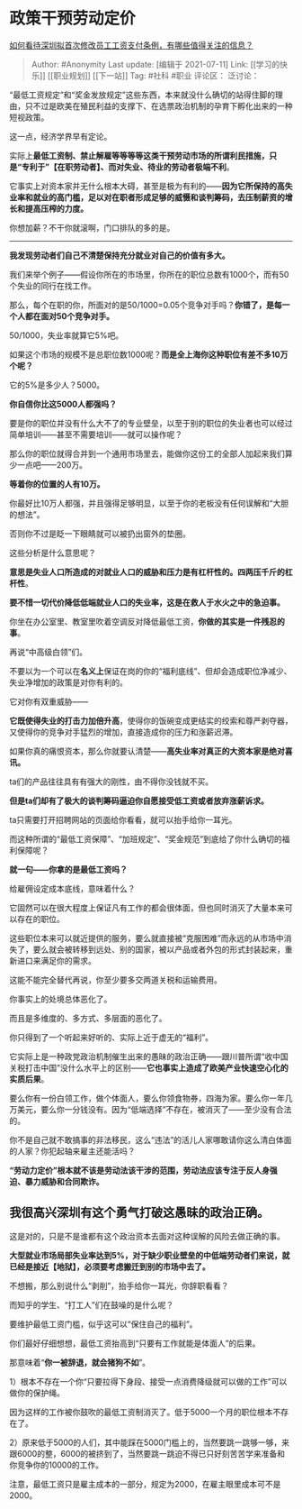 # 政策干预劳动定价
[如何看待深圳拟首次修改员工工资支付条例，有哪些值得关注的信息？](https://www.zhihu.com/question/461831891/answer/1990616772)

> Author: #Anonymity
> Last update: [编辑于 2021-07-11]
> Link: [[学习的快乐]] [[职业规划]] [[下一站]]
> Tag: #社科 #职业
> 评论区：
> 泛讨论：

“最低工资规定”和“奖金发放规定”这些东西，本来就没什么确切的站得住脚的理由，只不过是欧美在殖民利益的支撑下、在选票政治机制的孕育下孵化出来的一种短视政策。

这一点，经济学界早有定论。

实际上**最低工资制、禁止解雇等等等等这类干预劳动市场的所谓利民措施，只是“专利于”【在职劳动者】、而对失业、待业的劳动者极端不利**。

它事实上对资本家并无什么根本大碍，甚至是极为有利的——**因为它所保持的高失业率和就业的高门槛，足以对在职者形成足够的威慑和谈判筹码，去压制薪资的增长和提高压榨的力度。**

你想加薪？不干你就滚啊，门口排队的多的是。

---

**我发现劳动者们自己不清楚保持充分就业对自己的价值有多大。**

我们来举个例子——假设你所在的市场里，你所在的职位总数有1000个，而有50个失业的同行在找工作。

那么，每个在职的你，所面对的是50/1000=0.05个竞争对手吗？**你错了，是每一个人都在面对50个竞争对手。**

50/1000，失业率就算它5%吧。

如果这个市场的规模不是总职位数1000呢？**而是全上海你这种职位有差不多10万个呢？**

它的5%是多少人？5000。

**你自信你比这5000人都强吗？**

要是你的职位并没有什么大不了的专业壁垒，以至于别的职位的失业者也可以经过简单培训——甚至不需要培训——就可以操作呢？

那么你的职位就得合并到一个通用市场里去，能做你这份工的全部人加起来我们算少一点吧——200万。

**等着你的位置的人有10万。**

你最好比10万人都强，并且强得足够明显，以至于你的老板没有任何误解和“大胆的想法”。

否则你不过是眨一下眼睛就可以被扔出窗外的垫圈。

这些分析是什么意思呢？

**意思是失业人口所造成的对就业人口的威胁和压力是有杠杆性的。四两压千斤的杠杆性**。

**要不惜一切代价降低低端就业人口的失业率，这是在救人于水火之中的急迫事。**

你坐在办公室里、教室里吹着空调反对降低最低工资，**你做的其实是一件残忍的事**。

再说“中高级白领”们。

不要以为一个可以在**名义上**保证在岗的你的“福利底线”、但却会造成职位净减少、失业净增加的政策是对你有利的。

它对你有双重威胁——

**它既使得失业的打击力加倍升高**，使得你的饭碗变成更结实的绞索和尊严剥夺器，又使得你的竞争对手猛烈的增加，直接造成你的压力和涨薪迟滞。

如果你真的痛恨资本，那么你就要认清楚——**高失业率对真正的大资本家是绝对喜讯。**

ta们的产品往往具有有强大的刚性，由不得你没钱就不买。

**但是ta们却有了极大的谈判筹码逼迫你自愿接受低工资或者放弃涨薪诉求。**

ta只需要打开招聘网站的页面给你看看，就可以抬手给你一耳光。

而这种所谓的“最低工资保障”、“加班规定”、“奖金规范”到底给了你什么确切的福利保障呢？

**就一句——你拿的是最低工资吗？**

给雇佣设定成本底线，意味着什么？

它固然可以在很大程度上保证凡有工作的都会很体面，但也同时消灭了大量本来可以存在的职位。

这些职位本来可以就近提供的服务，要么就直接被“克服困难”而永远的从市场中消失了，要么就会被转移到远处、别的国家，被以产品或者外包的形式封装起来，重新进口来满足你的需求。

这能不能完全替代再说，你至少要多交两道关税和运输费用。

你事实上的处境总体恶化了。

而且是多维度的、多方式、多层面的恶化了。

你只得到了一个听起来好听的、实际上近于虚无的“福利”。

它实际上是一种政党政治机制催生出来的愚昧的政治正确——跟川普所谓“收中国关税打击中国”没什么水平上的区别——**它也事实上造成了欧美产业快速空心化的实质后果**。

要么你有一份白领工作，做个体面人，要么你领食物券，四海为家。要么你一年几万美元，要么你一分钱没有。因为“低端选择”不存在，被消灭了——至少没有合法的。

你不是自己就不敢搞事的非法移民，这么“违法”的活儿人家哪敢请你这么清白体面的人家？你犯起轴来雇主还能活吗？

**“劳动力定价”根本就不该是劳动法该干涉的范围，劳动法应该专注于反人身强迫、暴力威胁和合同欺诈。**

## 我很高兴深圳有这个勇气打破这愚昧的政治正确。

这是对的，只是不是谁都有这个政治资本去面对这种误解的风险去做正确的事。

**大型就业市场局部失业率达到5%，对于缺少职业壁垒的中低端劳动者们来说，就已经是接近【地狱】，必须要考虑搬迁到别的市场中去了。**

不想搬，那么别说什么“剥削”，抬手给你一耳光，你辞职看看？

而知乎的学生、“打工人”们在鼓噪的是什么呢？

要维护最低工资门槛，似乎这可以“保住自己的福利”。

你们最好仔细想想，最低工资抬高到“只要有工作就能是体面人”的后果。

那意味着“**你一被辞退，就会猪狗不如**”。

1）根本不存在一个你“只要拉得下身段、接受一点消费降级就可以做的工作”可以做你的保护绳。

因为这样的工作被你鼓吹的最低工资制消灭了。低于5000一个月的职位根本不存在了。

2）原来低于5000的人们，其中能踩在5000门槛上的，当然要跳一跳够一够，来跟6000的整，6000的被挤到了，当然要跳一跳迫不得已只好刻苦苦学来准备和你竞争你的10000的工作。

注意，最低工资只是雇主成本的一部分，规定为2000，在雇主眼里成本可不是2000。
